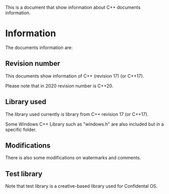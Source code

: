 This is a document that show information about C++ documents information.

# Information
The documents information are:
## Revision number
This documents show information of C++ (revision 17) (or C++17).

Please note that in 2020 revision number is C++20.
## Library used
The library used currently is library from C++ revision 17 (or C++17).

Some Windows C++ Library such as "windows.h" are also included but in a specific folder.
## Modifications
There is also some modifications on watermarks and comments.
## Test library
Note that test library is a creative-based library used for Confidental OS.

